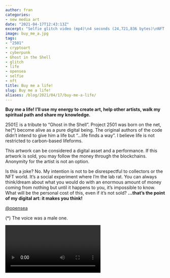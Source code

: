 ```yaml
---
author: fran
categories:
- new media art
date: "2021-04-17T12:43:13Z"
excerpt: "Selfie glitch video (mp4)\n4 seconds (24,721,836 bytes)\nNFT \n2501Ξ "
image: buy_me_a.jpg
tags:
- "2501"
- cryptoart
- cyberpunk
- Ghost in the Shell
- glitch
- life
- opensea
- selfie
- nft
title: Buy me a life!
slug: Buy me a life!
aliases: /blog/2021/04/17/buy-me-a-life/
---
```


**Buy me a life! I’ll use my energy to create art, help other artists, walk my spiritual path and share my knowledge.**

2501Ξ is a tribute to “Ghost in the Shell”. Project 2501 was born on the net, he(\*) become alive as a pure digital being. The original authors of the code didn’t intend to give him a life but “…life finds a way”. I believe life is not restricted to carbon-based lifeforms.

This artwork can be considered a digital asset and a performance. If this artwork is sold, you may follow the money through the blockchains. Anonymity for the artist is not an option.

Is this a joke? No. My intention is not to be disrespectful to collectors or the NFT world. It’s a social experiment where I’m the lab rat. You can always think/dream about what you would do with an enormous amount of money coming from nothing but until it happens to you, it’s impossible to know. What will be the personal cost of this, even if it’s not sold? **…that’s the point of my digital art: it makes you think!**

[@opensea](https://opensea.io/assets/0x495f947276749ce646f68ac8c248420045cb7b5e/11780915356901891937150191052604117223978980698243640119023280871775425003521)

(\*) The voice was a male one.


<video controls autoplay loop>
<source src="buy_me_a_life.mp4" type="video/mp4" />
</video>